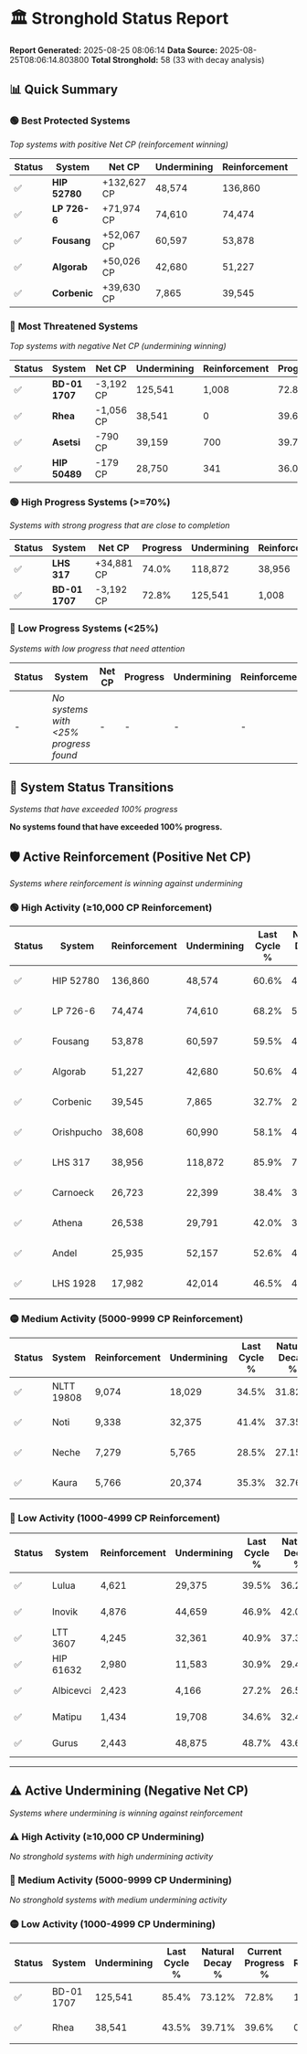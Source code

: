 # 🏛️ Stronghold Status Report

**Report Generated:** 2025-08-25 08:06:14
**Data Source:** 2025-08-25T08:06:14.803800
**Total Stronghold:** 58 (33 with decay analysis)

## 📊 Quick Summary

### 🟢 **Best Protected Systems**
*Top systems with positive Net CP (reinforcement winning)*

| Status | System | Net CP | Undermining | Reinforcement | Progress |
|--------|--------|--------|-------------|---------------|----------|
| ✅ | **HIP 52780** | +132,627 CP | 48,574 | 136,860 | 55.7% |
| ✅ | **LP 726-6** | +71,974 CP | 74,610 | 74,474 | 60.7% |
| ✅ | **Fousang** | +52,067 CP | 60,597 | 53,878 | 53.4% |
| ✅ | **Algorab** | +50,026 CP | 42,680 | 51,227 | 46.3% |
| ✅ | **Corbenic** | +39,630 CP | 7,865 | 39,545 | 31.9% |

### 🔴 **Most Threatened Systems**
*Top systems with negative Net CP (undermining winning)*

| Status | System | Net CP | Undermining | Reinforcement | Progress |
|--------|--------|--------|-------------|---------------|----------|
| ✅ | **BD-01 1707** | -3,192 CP | 125,541 | 1,008 | 72.8% |
| ✅ | **Rhea** | -1,056 CP | 38,541 | 0 | 39.6% |
| ✅ | **Asetsi** | -790 CP | 39,159 | 700 | 39.7% |
| ✅ | **HIP 50489** | -179 CP | 28,750 | 341 | 36.0% |

### 🟢 **High Progress Systems (>=70%)**
*Systems with strong progress that are close to completion*

| Status | System | Net CP | Progress | Undermining | Reinforcement |
|--------|--------|--------|----------|-------------|---------------|
| ✅ | **LHS 317** | +34,881 CP | 74.0% | 118,872 | 38,956 |
| ✅ | **BD-01 1707** | -3,192 CP | 72.8% | 125,541 | 1,008 |

### 🔴 **Low Progress Systems (<25%)**
*Systems with low progress that need attention*

| Status | System | Net CP | Progress | Undermining | Reinforcement |
|--------|--------|--------|----------|-------------|---------------|
| - | *No systems with <25% progress found* | - | - | - | - |
## 🔄 System Status Transitions
*Systems that have exceeded 100% progress*

**No systems found that have exceeded 100% progress.**

## 🛡️ Active Reinforcement (Positive Net CP)
*Systems where reinforcement is winning against undermining*

### 🟢 High Activity (≥10,000 CP Reinforcement)

| Status | System | Reinforcement | Undermining | Last Cycle % | Natural Decay % | Current Progress % | Current CP | Net CP | Activity |
|--------|--------|---------------|-------------|--------------|-----------------|-------------------|------------|--------|----------|
| ✅ | HIP 52780 | 136,860 | 48,574 | 60.6% | 42.44% | 55.7% | 557,000 | +132,627 | 🟢 High Reinforcement |
| ✅ | LP 726-6 | 74,474 | 74,610 | 68.2% | 53.50% | 60.7% | 607,000 | +71,974 | 🟢 High Reinforcement |
| ✅ | Fousang | 53,878 | 60,597 | 59.5% | 48.19% | 53.4% | 534,000 | +52,067 | 🟢 High Reinforcement |
| ✅ | Algorab | 51,227 | 42,680 | 50.6% | 41.30% | 46.3% | 462,999 | +50,026 | 🟢 High Reinforcement |
| ✅ | Corbenic | 39,545 | 7,865 | 32.7% | 27.94% | 31.9% | 319,000 | +39,630 | 🟢 High Reinforcement |
| ✅ | Orishpucho | 38,608 | 60,990 | 58.1% | 48.33% | 52.0% | 520,000 | +36,738 | 🟢 High Reinforcement |
| ✅ | LHS 317 | 38,956 | 118,872 | 85.9% | 70.51% | 74.0% | 740,000 | +34,881 | 🟢 High Reinforcement |
| ✅ | Carnoeck | 26,723 | 22,399 | 38.4% | 33.56% | 36.2% | 362,000 | +26,389 | 🟢 High Reinforcement |
| ✅ | Athena | 26,538 | 29,791 | 42.0% | 36.41% | 39.0% | 390,000 | +25,949 | 🟢 High Reinforcement |
| ✅ | Andel | 25,935 | 52,157 | 52.6% | 44.96% | 47.4% | 474,000 | +24,440 | 🟢 High Reinforcement |
| ✅ | LHS 1928 | 17,982 | 42,014 | 46.5% | 40.70% | 42.3% | 423,000 | +15,959 | 🟢 High Reinforcement |

### 🟡 Medium Activity (5000-9999 CP Reinforcement)

| Status | System | Reinforcement | Undermining | Last Cycle % | Natural Decay % | Current Progress % | Current CP | Net CP | Activity |
|--------|--------|---------------|-------------|--------------|-----------------|-------------------|------------|--------|----------|
| ✅ | NLTT 19808 | 9,074 | 18,029 | 34.5% | 31.82% | 32.7% | 327,000 | +8,752 | 🟡 Medium Reinforcement |
| ✅ | Noti | 9,338 | 32,375 | 41.4% | 37.35% | 38.2% | 382,000 | +8,529 | 🟡 Medium Reinforcement |
| ✅ | Neche | 7,279 | 5,765 | 28.5% | 27.15% | 27.9% | 278,999 | +7,491 | 🟡 Medium Reinforcement |
| ✅ | Kaura | 5,766 | 20,374 | 35.3% | 32.76% | 33.3% | 332,999 | +5,437 | 🟡 Medium Reinforcement |

### 🔴 Low Activity (1000-4999 CP Reinforcement)

| Status | System | Reinforcement | Undermining | Last Cycle % | Natural Decay % | Current Progress % | Current CP | Net CP | Activity |
|--------|--------|---------------|-------------|--------------|-----------------|-------------------|------------|--------|----------|
| ✅ | Lulua | 4,621 | 29,375 | 39.5% | 36.21% | 36.6% | 366,000 | +3,947 | 🔵 Low Reinforcement |
| ✅ | Inovik | 4,876 | 44,659 | 46.9% | 42.04% | 42.4% | 424,000 | +3,568 | 🔵 Low Reinforcement |
| ✅ | LTT 3607 | 4,245 | 32,361 | 40.9% | 37.35% | 37.7% | 377,000 | +3,466 | 🔵 Low Reinforcement |
| ✅ | HIP 61632 | 2,980 | 11,583 | 30.9% | 29.40% | 29.7% | 297,000 | +3,015 | 🔵 Low Reinforcement |
| ✅ | Albicevci | 2,423 | 4,166 | 27.2% | 26.53% | 26.8% | 268,000 | +2,681 | 🔵 Low Reinforcement |
| ✅ | Matipu | 1,434 | 19,708 | 34.6% | 32.49% | 32.6% | 326,000 | +1,102 | 🔵 Low Reinforcement |
| ✅ | Gurus | 2,443 | 48,875 | 48.7% | 43.69% | 43.8% | 437,999 | +1,062 | 🔵 Low Reinforcement |


---

## ⚠️ Active Undermining (Negative Net CP)
*Systems where undermining is winning against reinforcement*

### ⚠️ High Activity (≥10,000 CP Undermining)

*No stronghold systems with high undermining activity*

### 🔶 Medium Activity (5000-9999 CP Undermining)

*No stronghold systems with medium undermining activity*

### 🟡 Low Activity (1000-4999 CP Undermining)

| Status | System | Undermining | Last Cycle % | Natural Decay % | Current Progress % | Reinforcement | Current CP | Net CP | Activity |
|--------|--------|-------------|--------------|-----------------|-------------------|---------------|------------|--------|----------|
| ✅ | BD-01 1707 | 125,541 | 85.4% | 73.12% | 72.8% | 1,008 | 728,000 | -3,192 | 🟡 Low Undermining |
| ✅ | Rhea | 38,541 | 43.5% | 39.71% | 39.6% | 0 | 396,000 | -1,056 | 🟡 Low Undermining |

